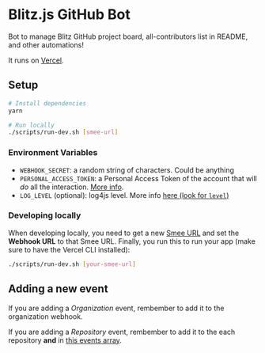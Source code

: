 # Blitz.js GitHub Bot

Bot to manage Blitz GitHub project board, all-contributors list in README, and other automations!

It runs on [Vercel](https://vercel.com).

## Setup

```sh
# Install dependencies
yarn

# Run locally
./scripts/run-dev.sh [smee-url]
```

### Environment Variables

- `WEBHOOK_SECRET`: a random string of characters. Could be anything
- `PERSONAL_ACCESS_TOKEN`: a Personal Access Token of the account that will _do_ all the interaction. [More info](https://docs.github.com/en/github/authenticating-to-github/creating-a-personal-access-token).
- `LOG_LEVEL` (optional): log4js level. More info [here (look for `level`)](https://log4js-node.github.io/log4js-node/api.html)

### Developing locally

When developing locally, you need to get a new [Smee URL](https://smee.io/new) and set the **Webhook URL** to that Smee URL. Finally, you run this to run your app (make sure to have the Vercel CLI installed):

```bash
./scripts/run-dev.sh [your-smee-url]
```

## Adding a new event

If you are adding a _Organization_ event, rembember to add it to the organization webhook.

If you are adding a _Repository_ event, rembember to add it to the each repository **and** in [this events array](app/events/repository-created.ts).
